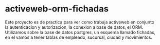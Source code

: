 # activeweb-orm-fichadas
Este proyecto es de practica para ver como trabaja activeweb en conjunto la autenticacion y autorizacion, la conexion a base de datos, el ORM.
Utilizamos sobre la base de datos postgres, un esquema llamado fichadas, en el vamos a tener tablas de empleado, sucursal, ciudad y movimientos.